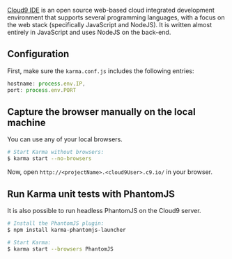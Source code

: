 [Cloud9 IDE] is an open source web-based cloud integrated development environment that supports
several programming languages, with a focus on the web stack (specifically JavaScript and NodeJS).
It is written almost entirely in JavaScript and uses NodeJS on the back-end.

## Configuration

First, make sure the `karma.conf.js` includes the following entries:

```javascript
hostname: process.env.IP,
port: process.env.PORT
```

## Capture the browser manually on the local machine

You can use any of your local browsers.

```bash
# Start Karma without browsers:
$ karma start --no-browsers
```

Now, open `http://<projectName>.<cloud9User>.c9.io/` in your browser.

## Run Karma unit tests with PhantomJS

It is also possible to run headless PhantomJS on the Cloud9 server.

```bash
# Install the PhantomJS plugin:
$ npm install karma-phantomjs-launcher

# Start Karma:
$ karma start --browsers PhantomJS
```

[Cloud9 IDE]: https://c9.io/
